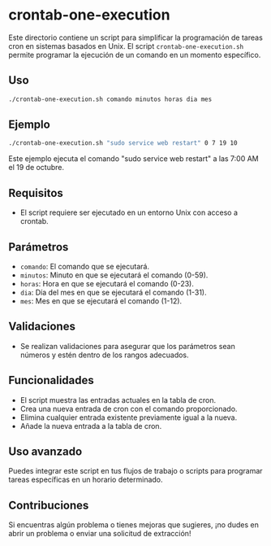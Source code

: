 # crontab-one-execution

Este directorio contiene un script para simplificar la programación de tareas cron en sistemas basados en Unix. El script `crontab-one-execution.sh` permite programar la ejecución de un comando en un momento específico.

## Uso

````bash
./crontab-one-execution.sh comando minutos horas dia mes
````

## Ejemplo

````bash
./crontab-one-execution.sh "sudo service web restart" 0 7 19 10
````

Este ejemplo ejecuta el comando "sudo service web restart" a las 7:00 AM el 19 de octubre.

## Requisitos

- El script requiere ser ejecutado en un entorno Unix con acceso a crontab.

## Parámetros

- `comando`: El comando que se ejecutará.
- `minutos`: Minuto en que se ejecutará el comando (0-59).
- `horas`: Hora en que se ejecutará el comando (0-23).
- `dia`: Día del mes en que se ejecutará el comando (1-31).
- `mes`: Mes en que se ejecutará el comando (1-12).

## Validaciones

- Se realizan validaciones para asegurar que los parámetros sean números y estén dentro de los rangos adecuados.

## Funcionalidades

- El script muestra las entradas actuales en la tabla de cron.
- Crea una nueva entrada de cron con el comando proporcionado.
- Elimina cualquier entrada existente previamente igual a la nueva.
- Añade la nueva entrada a la tabla de cron.

## Uso avanzado

Puedes integrar este script en tus flujos de trabajo o scripts para programar tareas específicas en un horario determinado.

## Contribuciones

Si encuentras algún problema o tienes mejoras que sugieres, ¡no dudes en abrir un problema o enviar una solicitud de extracción!
